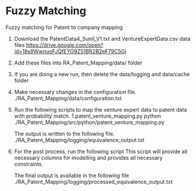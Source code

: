 # Fuzzy Matching
Fuzzy matching for Patent to company mapping


1. Download the PatentData4_Sunil_V1.txt and VentureExpertData.csv data files
https://drive.google.com/open?id=18s9WwnuoFJQfEYG9Z51BR2B2eF79C5Gj

2. Add these files into RA_Patent_Mapping/data/ folder

3. If you are doing a new run, then delete the data/logging and data/cache folder

4. Make necessary changes in the configuration file.
	./RA_Patent_Mapping/data/configuration.txt

5. Run the following scripts to map the venture expert data to patent data with probability match.
	1.patent_venture_mapping.py
	python ./RA_Patent_Mapping/src/python/patent_venture_mapping.py

	The output is written to the following file.
		./RA_Patent_Mapping/logging/equivalence_output.txt

6. For the post process, run the following script
	This script will provide all necessary columns for modelling and provides all necessary constraints.

	The final output is available in the following file
		./RA_Patent_Mapping/logging/processed_equivalence_output.txt

 
